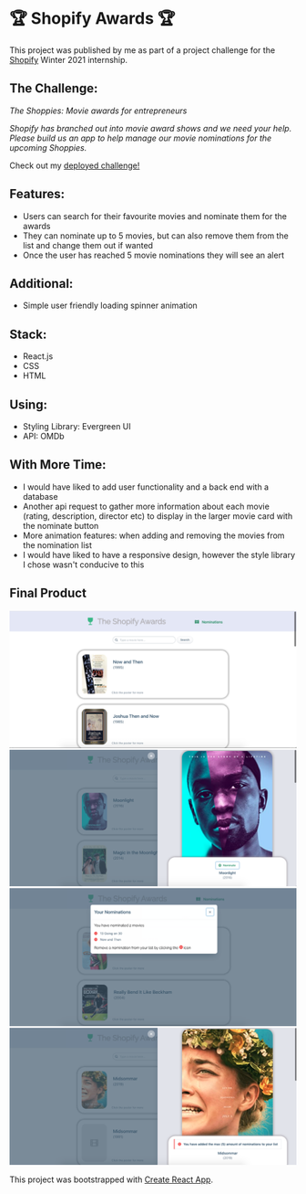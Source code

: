 
# 🏆 Shopify Awards 🏆

This project was published by me as part of a project challenge for the [Shopify](https://www.shopify.ca/) Winter 2021 internship.

## The Challenge:

<em>The Shoppies: Movie awards for entrepreneurs

Shopify has branched out into movie award shows and we need your help. Please build us an app to help manage our movie nominations for the upcoming Shoppies.</em>

Check out my [deployed challenge!](https://sad-pike-030d48.netlify.app/)


## Features:
- Users can search for their favourite movies and nominate them for the awards
- They can nominate up to 5 movies, but can also remove them from the list and change them out if wanted
- Once the user has reached 5 movie nominations they will see an alert

## Additional:
- Simple user friendly loading spinner animation


## Stack:
- React.js
- CSS
- HTML

## Using:
- Styling Library: Evergreen UI
- API: OMDb

## With More Time:
- I would have liked to add user functionality and a back end with a database
- Another api request to gather more information about each movie (rating, description, director etc) to display in the larger movie card with the nominate button
- More animation features: when adding and removing the movies from the nomination list
- I would have liked to have a responsive design, however the style library I chose wasn't conducive to this

## Final Product

!["movie search"](https://github.com/JehanneH/shoppies-movie-awards/blob/master/public/screenshots/Screen%20Shot%202020-09-08%20at%207.55.17%20PM.png?raw=true)
!["more info"](https://github.com/JehanneH/shoppies-movie-awards/blob/master/public/screenshots/Screen%20Shot%202020-09-08%20at%209.45.52%20PM.png?raw=true)
!["nominations"](https://github.com/JehanneH/shoppies-movie-awards/blob/master/public/screenshots/Screen%20Shot%202020-09-08%20at%207.56.38%20PM.png?raw=true)
!["5 nominations"](https://github.com/JehanneH/shoppies-movie-awards/blob/master/public/screenshots/Screen%20Shot%202020-09-08%20at%209.50.06%20PM.png?raw=true)




This project was bootstrapped with [Create React App](https://github.com/facebook/create-react-app).